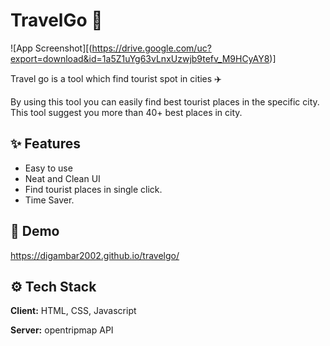 
# TravelGo 🧭

![App Screenshot][(https://drive.google.com/uc?export=download&id=1a5Z1uYg63vLnxUzwjb9tefv_M9HCyAY8)]

Travel go is a tool which find tourist spot in cities ✈️

By using this tool you can easily find best tourist places in the specific city. This tool suggest you more than 40+ best places in city.

## ✨ Features

- Easy to use
- Neat and Clean UI
- Find tourist places in single click.
- Time Saver.



## 🚀 Demo

https://digambar2002.github.io/travelgo/


## ⚙️ Tech Stack

**Client:** HTML, CSS, Javascript

**Server:** opentripmap API




